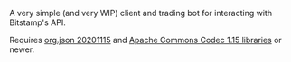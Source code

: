 A very simple (and very WIP) client and trading bot for interacting with Bitstamp's API.

Requires [org.json 20201115](https://mvnrepository.com/artifact/org.json/json) and [Apache Commons Codec 1.15 libraries](https://commons.apache.org/proper/commons-codec/download_codec.cgi) or newer.
